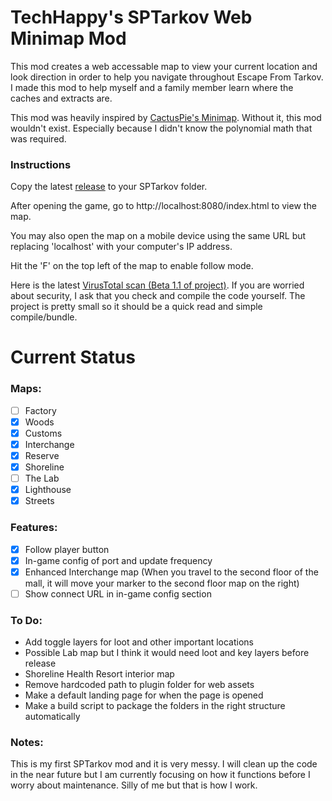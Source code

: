 # TechHappy's SPTarkov Web Minimap Mod

This mod creates a web accessable map to view your current location and look direction in order to help you navigate throughout Escape From Tarkov. I made this mod to help myself and a family member learn where the caches and extracts are.

This mod was heavily inspired by [CactusPie's Minimap](https://github.com/CactusPie/SPT-Minimap). Without it, this mod wouldn't exist. Especially because I didn't know the polynomial math that was required.

### Instructions
Copy the latest [release](https://github.com/NNThomasL/SPTarkovWebMinimap/releases) to your SPTarkov folder.

After opening the game, go to http://localhost:8080/index.html to view the map.

You may also open the map on a mobile device using the same URL but replacing 'localhost' with your computer's IP address.

Hit the 'F' on the top left of the map to enable follow mode.

Here is the latest [VirusTotal scan (Beta 1.1 of project)](https://www.virustotal.com/gui/file/591db34aac0198326f83f940a709a048bf56c4bb8ace395c97c648f5e0c608e4?nocache=1). If you are worried about security, I ask that you check and compile the code yourself. The project is pretty small so it should be a quick read and simple compile/bundle.



# Current Status

### Maps:
- [ ] Factory
- [x] Woods
- [x] Customs
- [x] Interchange
- [x] Reserve
- [x] Shoreline
- [ ] The Lab
- [x] Lighthouse
- [x] Streets

### Features:
- [x] Follow player button
- [x] In-game config of port and update frequency
- [x] Enhanced Interchange map (When you travel to the second floor of the mall, it will move your marker to the second floor map on the right)
- [ ] Show connect URL in in-game config section

### To Do:
- Add toggle layers for loot and other important locations
- Possible Lab map but I think it would need loot and key layers before release
- Shoreline Health Resort interior map
- Remove hardcoded path to plugin folder for web assets
- Make a default landing page for when the page is opened
- Make a build script to package the folders in the right structure automatically

### Notes:
This is my first SPTarkov mod and it is very messy. I will clean up the code in the near future but I am currently focusing on how it functions before I worry about maintenance. Silly of me but that is how I work.